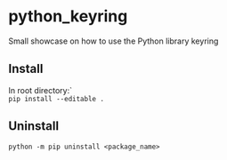 # python_keyring
Small showcase on how to use the Python library keyring

## Install
In root directory:`  
```pip install --editable .```

## Uninstall
```python -m pip uninstall <package_name>```


